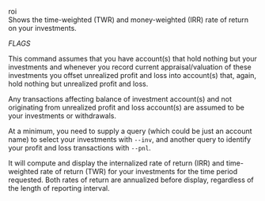 roi\
Shows the time-weighted (TWR) and money-weighted (IRR) rate of return
on your investments.

_FLAGS_

This command assumes that you have account(s) that hold nothing but
your investments and whenever you record current appraisal/valuation
of these investments you offset unrealized profit and loss into
account(s) that, again, hold nothing but unrealized profit and loss.

Any transactions affecting balance of investment account(s) and not
originating from unrealized profit and loss account(s) are assumed to
be your investments or withdrawals.

At a minimum, you need to supply a query (which could be just an
account name) to select your investments with `--inv`, and another
query to identify your profit and loss transactions with `--pnl`.

It will compute and display the internalized rate of return (IRR) and
time-weighted rate of return (TWR) for your investments for the time
period requested. Both rates of return are annualized before display,
regardless of the length of reporting interval.
